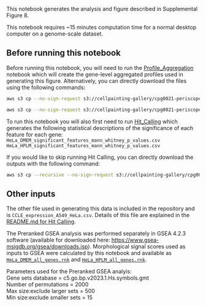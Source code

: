 This notebook generates the analysis and figure described in Supplemental Figure 8.

This notebook requires ~15 minutes computation time for a normal desktop computer on a genome-scale dataset.

## Before running this notebook

Before running this notebook, you will need to run the [Profile_Aggregation]('../Profile_Aggregation/profile_aggregation.ipynb') notebook which will create the gene-level aggregated profiles used in generating this figure.
Alternatively, you can directly download the files using the following commands:
```bash
aws s3 cp --no-sign-request s3://cellpainting-gallery/cpg0021-periscope/broad/workspace/profiles/'20210422_6W_CP257_guide_normalized_feature_select_median_merged_ALLBATCHES___HPLM___ALLWELLS_gene_aggregated.csv.gz' ../Profile_Aggregation/outputs/'20210422_6W_CP257_guide_normalized_feature_select_median_merged_ALLBATCHES___HPLM___ALLWELLS_gene_aggregated.csv.gz'

aws s3 cp --no-sign-request s3://cellpainting-gallery/cpg0021-periscope/broad/workspace/profiles/'20210422_6W_CP257_guide_normalized_feature_select_median_merged_ALLBATCHES___DMEM___ALLWELLS_gene_aggregated.csv.gz' ../Profile_Aggregation/outputs/'20210422_6W_CP257_guide_normalized_feature_select_median_merged_ALLBATCHES___DMEM___ALLWELLS_gene_aggregated.csv.gz'
```

To run this notebook you will also first need to run [Hit_Calling](../Hit_Calling) which generates the following statistical descriptions of the significance of each feature for each gene:  
`HeLa_DMEM_significant_features_mann_whitney_p_values.csv`
`HeLa_HPLM_significant_features_mann_whitney_p_values.csv`

If you would like to skip running Hit Calling, you can directly download the outputs with the following command:
```bash
aws s3 cp --recursive --no-sign-request s3://cellpainting-gallery/cpg0021-periscope/broad/workspace/publication_data/2022_PERISCOPE ../outputs/ --exclude "*" --include "*_mann_whitney_*"
```

## Other inputs

The other file used in generating this data is included in the repository and is `CCLE_expression_A549_HeLa.csv`. 
Details of this file are explained in the [README.md for Hit Calling](../Hit_Calling/README.md).

The Preranked GSEA analysis was performed separately in GSEA 4.2.3 software (available for downloaded here: https://www.gsea-msigdb.org/gsea/downloads.jsp). 
Morphological signal scores used as inputs to GSEA were calculated by this notebook and available as [`HeLa_DMEM_all_genes.rnk`](outputs/HeLa_DMEM_all_genes.rnk) and [`HeLa_HPLM_all_genes.rnk`](outputs/HeLa_HPLM_all_genes.rnk).

Parameters used for the Preranked GSEA analyis:  
Gene sets database = c5.go.bp.v2023.1.Hs.symbols.gmt  
Number of permutations = 2000  
Max size:exclude larger sets = 500  
Min size:exclude smaller sets = 15

